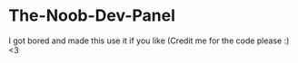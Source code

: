 # The-Noob-Dev-Panel
I got bored and made this use it if you like (Credit me for the code please :)  <3

